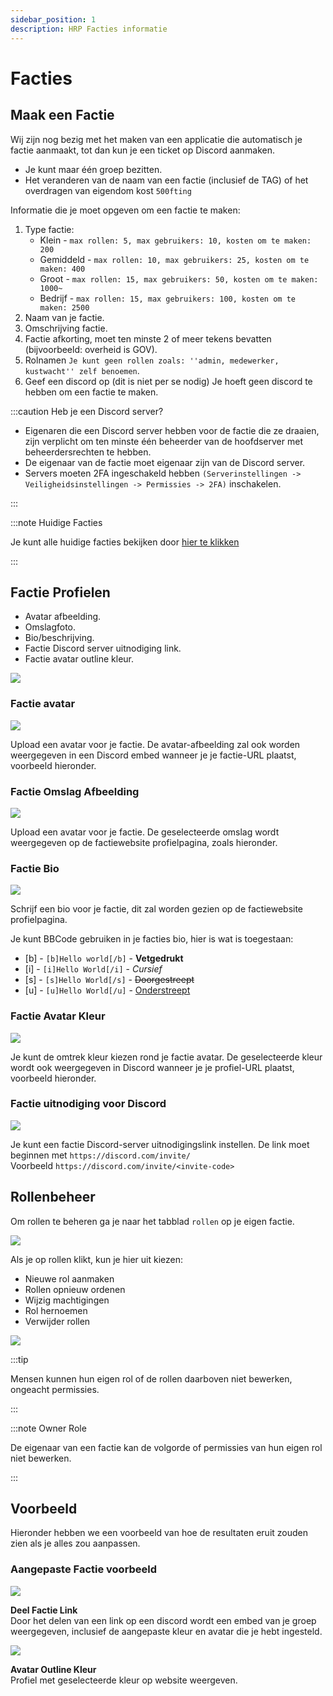 ```yaml
---
sidebar_position: 1
description: HRP Facties informatie
---
```


# Facties

## Maak een Factie

Wij zijn nog bezig met het maken van een applicatie die automatisch je factie aanmaakt, tot dan kun je een ticket op Discord aanmaken.

- Je kunt maar één groep bezitten.
- Het veranderen van de naam van een factie (inclusief de TAG) of het overdragen van eigendom kost `500fting`

Informatie die je moet opgeven om een factie te maken:
1. Type factie:
    - Klein - `max rollen: 5, max gebruikers: 10, kosten om te maken: 200`
    - Gemiddeld - `max rollen: 10, max gebruikers: 25, kosten om te maken: 400`
    - Groot - `max rollen: 15, max gebruikers: 50, kosten om te maken: 1000~`
    - Bedrijf - `max rollen: 15, max gebruikers: 100, kosten om te maken: 2500`
2. Naam van je factie.
3. Omschrijving factie.
4. Factie afkorting, moet ten minste 2 of meer tekens bevatten (bijvoorbeeld: overheid is GOV).
5. Rolnamen `Je kunt geen rollen zoals: ''admin, medewerker, kustwacht'' zelf benoemen`.
6. Geef een discord op (dit is niet per se nodig) Je hoeft geen discord te hebben om een factie te maken.

:::caution Heb je een Discord server?

- Eigenaren die een Discord server hebben voor de factie die ze draaien, zijn verplicht om ten minste één beheerder van de hoofdserver met beheerdersrechten te hebben.
- De eigenaar van de factie moet eigenaar zijn van de Discord server.
- Servers moeten 2FA ingeschakeld hebben `(Serverinstellingen -> Veiligheidsinstellingen -> Permissies -> 2FA)` inschakelen.

:::

:::note Huidige Facties

Je kunt alle huidige facties bekijken door [hier te klikken](https://trickys.gg/factions)

:::

## Factie Profielen

- Avatar afbeelding.
- Omslagfoto.
- Bio/beschrijving.
- Factie Discord server uitnodiging link.
- Factie avatar outline kleur.

<div class="flex-vcenter mb-1">
    <img src="/img/customprofiles/factions/factionbuttons.png"/>
 </div>

### Factie avatar

  <div class="flex-vcenter mb-1">
    <img src="/img/customprofiles/factions/factionavatar.png"/>
    <p>
    Upload een avatar voor je factie.
    De avatar-afbeelding zal ook worden weergegeven in een Discord embed wanneer je je factie-URL plaatst, voorbeeld hieronder.
    </p>
 </div>

### Factie Omslag Afbeelding

  <div class="flex-vcenter mb-1">
    <img src="/img/customprofiles/factions/factioncover.png"/>
    <p>
    Upload een avatar voor je factie.
    De geselecteerde omslag wordt weergegeven op de factiewebsite profielpagina, zoals hieronder.
    </p>
 </div>

### Factie Bio

  <div class="flex-vcenter mb-1">
    <img src="/img/customprofiles/factions/factionbio.png"/>
    <p>
    Schrijf een bio voor je factie, dit zal worden gezien op de factiewebsite profielpagina.
    </p>
 </div>

Je kunt BBCode gebruiken in je facties bio, hier is wat is toegestaan:

- [b] - <code>[b]Hello world[/b]</code> - <b>Vetgedrukt</b>
- [i] - <code>[i]Hello World[/i]</code> - <i>Cursief</i>
- [s] - <code>[s]Hello World[/s]</code> - <s>Doorgestreept</s>
- [u] - <code>[u]Hello World[/u]</code> - <u>Onderstreept</u>

### Factie Avatar Kleur

<div class="flex-vcenter mb-1">
    <img src="/img/customprofiles/factions/factionavatarcolour.png"/>
    <p>
    Je kunt de omtrek kleur kiezen rond je factie avatar.
    De geselecteerde kleur wordt ook weergegeven in Discord wanneer je je profiel-URL plaatst, voorbeeld hieronder.
    </p>
 </div>

### Factie uitnodiging voor Discord

<div class="flex-vcenter mb-1">
    <img src="/img/customprofiles/factions/factiondiscordinvite.png"/>
    <p>
    Je kunt een factie Discord-server uitnodigingslink instellen.
    De link moet beginnen met <code>https://discord.com/invite/</code> <br/>
    Voorbeeld <code>https://discord.com/invite/&#60;invite-code&#62;</code>
  </p>
 </div>

## Rollenbeheer

Om rollen te beheren ga je naar het tabblad `rollen` op je eigen factie.

<img src="/img/hrp/factions/factionrolestab.png" />

  Als je op rollen klikt, kun je hier uit kiezen:
- Nieuwe rol aanmaken
- Rollen opnieuw ordenen
- Wijzig machtigingen
- Rol hernoemen
- Verwijder rollen

<img src="/img/hrp/factions/factionsroleviewpage.png" />

:::tip

Mensen kunnen hun eigen rol of de rollen daarboven niet bewerken, ongeacht permissies.

:::

:::note Owner Role

De eigenaar van een factie kan de volgorde of permissies van hun eigen rol niet bewerken.

:::

## Voorbeeld

Hieronder hebben we een voorbeeld van hoe de resultaten eruit zouden zien als je alles zou aanpassen.

### Aangepaste Factie voorbeeld

<div class="flex-vcenter mb-1">
    <img src="/img/customprofiles/factions/factionexamplediscord.png"/>
   <p>
    <b>Deel Factie Link</b><br/>
    Door het delen van een link op een discord wordt een embed van je groep weergegeven, inclusief de aangepaste kleur en avatar die je hebt ingesteld.
    </p>
</div>
   <div class="flex-vcenter mb-1">
    <img src="/img/customprofiles/factions/factionexampleavatar.png"/>
   <p>
     <b>Avatar Outline Kleur</b><br/>
    Profiel met geselecteerde kleur op website weergeven.
    </p>
</div>